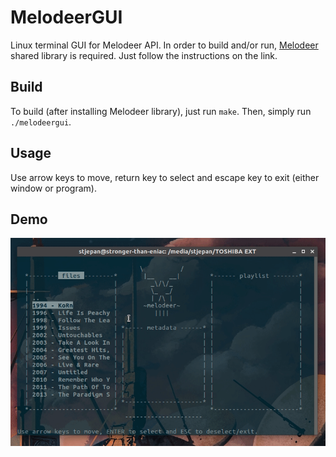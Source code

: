 # MelodeerGUI

Linux terminal GUI for Melodeer API. In order to build and/or run, 
[Melodeer](https://github.com/StjepanPoljak/Melodeer) shared library is required. Just follow the instructions on the link.

## Build

To build (after installing Melodeer library), just run `make`. Then, simply run `./melodeergui`.

## Usage

Use arrow keys to move, return key to select and escape key to exit (either window or program).

## Demo

![](demo/melodeergui-demo.gif)
